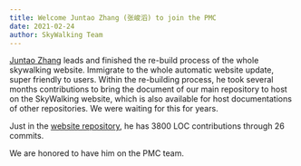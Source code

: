 ```yaml
---
title: Welcome Juntao Zhang (张峻滔) to join the PMC
date: 2021-02-24
author: SkyWalking Team
---
```


[Juntao Zhang](https://github.com/Jtrust) leads and finished the re-build process of the whole skywalking website. Immigrate to the whole automatic website update, super friendly to users.
Within the re-building process, he took several months contributions to bring the document of our main repository to host on the SkyWalking website, which is also available for host documentations of other repositories.
We were waiting for this for years.

Just in the [website repository](https://github.com/apache/skywalking-website), he has 3800 LOC contributions through 26 commits.

We are honored to have him on the PMC team.
